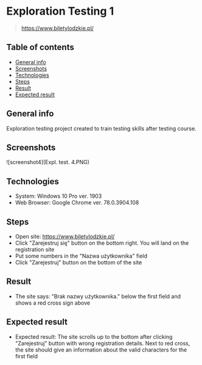 # Exploration Testing 1
> https://www.biletylodzkie.pl/

## Table of contents
* [General info](#general-info)
* [Screenshots](#screenshots)
* [Technologies](#technologies)
* [Steps](#steps)
* [Result](#result)
* [Expected result](#expected-result)

## General info
Exploration testing project created to train testing skills after testing course.

## Screenshots
![screenshot4](Expl. test. 4.PNG)

## Technologies
* System: Windows 10 Pro ver. 1903
* Web Browser: Google Chrome ver. 78.0.3904.108

## Steps
* Open site: https://www.biletylodzkie.pl/
* Click "Zarejestruj się" button on the bottom right. You will land on the registration site
* Put some numbers in the "Nazwa użytkownika" field
* Click "Zarejestruj" button on the bottom of the site

## Result
* The site says: "Brak nazwy użytkownika." below the first field and shows a red cross sign above

## Expected result
* Expected result:
The site scrolls up to the bottom after clicking "Zarejestruj" button with wrong registration details.
Next to red cross, the site should give an information about the valid characters for the first field